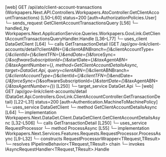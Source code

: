[web] GET /api/ato/client-account-transactions  (Workpapers.Next.API.Controllers.Workpapers.AtoController.GetClientAccountTransactions)  [L50–L60] status=200 [auth=AuthorizationPolicies.User]
  └─ sends_request GetClientAccountTransactionsQuery [L56]
    └─ handled_by Workpapers.Next.ApplicationService.Queries.Workpapers.GovLink.GetClientAccountTransactionsQueryHandler.Handle [L36–L77]
      └─ uses_client DataGetClient [L64]
        └─ calls GetTransactionDetail (GET /api/gov-link/client-accounts/detail?clientABN={*}&clientABNBranch={*}&clientAccountType={*}&clientId={*}&clientTFN={*}&endDate={*}&forceSync={*}&softwareSubscriptionId={*}&startDate={*}&taxAgentABN={*}&taxAgentNumber={*}, method=GetClientAccountDetailsAsync, target=DataGet.Api, query=clientABN={*}&clientABNBranch={*}&clientAccountType={*}&clientId={*}&clientTFN={*}&endDate={*}&forceSync={*}&softwareSubscriptionId={*}&startDate={*}&taxAgentABN={*}&taxAgentNumber={*}) [L250]
          └─ target_service DataGet.Api
            └─ [web] GET /api/gov-link/client-accounts/detail  (DataGet.Api.Controllers.GovLink.ClientAccountController.GetTransactionDetail)  [L22–L31] status=200 [auth=Authentication.MachineToMachinePolicy]
      └─ uses_service DataGetClient
        └─ method GetClientAccountDetailsAsync [L64]
          └─ implementation Workpapers.Next.DataGet.Client.DataGetClient.GetClientAccountDetailsAsync [L32-L506]
            └─ calls GetTransactionDetail [L250]
      └─ uses_service RequestProcessor
        └─ method ProcessAsync [L55]
          └─ implementation Workpapers.Next.Services.Features.Requests.RequestProcessor.ProcessAsync [L9-L32]
            └─ constructs RequestProcessorWrapper<TRequest,TResult>
            └─ resolves IPipelineBehavior<TRequest,TResult> chain
            └─ invokes IAsyncRequestHandler<TRequest,TResult>.Handle

